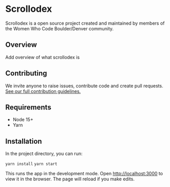 # Scrollodex

Scrollodex is a open source project created and maintained by members of the Women Who Code Boulder/Denver community.


## Overview

Add overview of what scrollodex is

## Contributing
We invite anyone to raise issues, contribute code and create pull requests. [See our full contribution guidelines.](CONTIBUTING.md)

## Requirements
- Node 15+
- Yarn

## Installation

In the project directory, you can run:

`yarn install`
`yarn start`

This runs the app in the development mode. Open [http://localhost:3000](http://localhost:3000) to view it in the browser. The page will reload if you make edits.